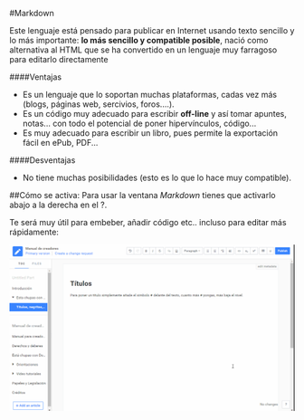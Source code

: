 #Markdown

Este lenguaje está pensado para publicar en Internet usando texto sencillo y lo más importante: **lo más sencillo y compatible posible**, nació como alternativa al HTML que se ha convertido en un lenguaje muy farragoso para editarlo directamente

####Ventajas
* Es un lenguaje que lo soportan muchas plataformas, cadas vez más (blogs, páginas web, sercivios, foros....).
* Es un código muy adecuado para escribir **off-line** y así tomar apuntes, notas... con todo el potencial de poner hipervínculos, código...
* Es muy adecuado para escribir un libro, pues permite la exportación fácil en ePub, PDF...

####Desventajas
* No tiene muchas posibilidades (esto es lo que lo hace muy compatible).

##Cómo se activa:
Para usar la ventana *Markdown* tienes que activarlo abajo a la derecha en el ?.

Te será muy útil para embeber, añadir código etc.. incluso para editar más rápidamente:

![](/assets/Markdown.gif)